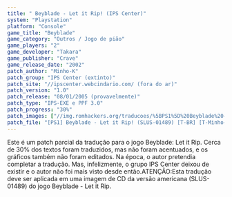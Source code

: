 ```yaml
---
title: " Beyblade - Let it Rip! (IPS Center)"
system: "Playstation"
platform: "Console"
game_title: "Beyblade"
game_category: "Outros / Jogo de pião"
game_players: "2"
game_developer: "Takara"
game_publisher: "Crave"
game_release_date: "2002"
patch_author: "Minho-K"
patch_group: "IPS Center (extinto)"
patch_site: "//ipscenter.webcindario.com/ (fora do ar)"
patch_version: "1.0"
patch_release: "08/01/2005 (provavelmente)"
patch_type: "IPS-EXE e PPF 3.0"
patch_progress: "30%"
patch_images: ["//img.romhackers.org/traducoes/%5BPS1%5D%20Beyblade%20-%20Let%20it%20Rip!%20-%20IPS%20Center%20-%201.jpg","//img.romhackers.org/traducoes/%5BPS1%5D%20Beyblade%20-%20Let%20it%20Rip!%20-%20IPS%20Center%20-%202.png","//img.romhackers.org/traducoes/%5BPS1%5D%20Beyblade%20-%20Let%20it%20Rip!%20-%20IPS%20Center%20-%203.png"]
patch_file: "[PS1] Beyblade - Let it Rip! (SLUS-01489) [T-BR] [T-Minho-K G-IPS Center] [V-1.0 P-30% A-2005].zip"
---
```

Este é um patch parcial da tradução para o jogo Beyblade: Let it Rip. Cerca de 30% dos textos foram traduzidos, mas não foram acentuados, e os gráficos também não foram editados. Na época, o autor pretendia completar a tradução. Mas, infelizmente, o grupo IPS Center deixou de existir e o autor não foi mais visto desde então.ATENÇÃO:Esta tradução deve ser aplicada em uma imagem de CD da versão americana (SLUS-01489) do jogo Beyblade - Let it Rip.